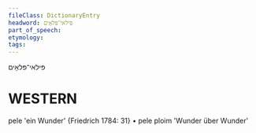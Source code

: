 ```yaml
---
fileClass: DictionaryEntry
headword: פּילאי־פּלאָים
part_of_speech: 
etymology: 
tags: 
---
```

פּילאי־פּלאָים

WESTERN
========

pele 'ein Wunder' {Friedrich 1784: 31}
	•	pele ploim 'Wunder über Wunder'